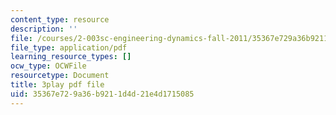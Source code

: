 ```yaml
---
content_type: resource
description: ''
file: /courses/2-003sc-engineering-dynamics-fall-2011/35367e729a36b9211d4d21e4d1715085_PZ1zxBO1kO8.pdf
file_type: application/pdf
learning_resource_types: []
ocw_type: OCWFile
resourcetype: Document
title: 3play pdf file
uid: 35367e72-9a36-b921-1d4d-21e4d1715085
---
```


